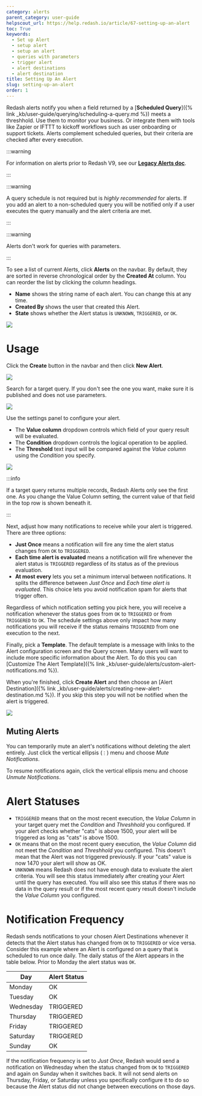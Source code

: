 ```yaml
---
category: alerts
parent_category: user-guide
helpscout_url: https://help.redash.io/article/67-setting-up-an-alert
toc: True
keywords:
  - Set up Alert
  - setup alert
  - setup an alert
  - queries with parameters
  - trigger alert
  - alert destinations
  - alert destination
title: Setting Up An Alert
slug: setting-up-an-alert
order: 1
---
```


Redash alerts notify you when a field returned by a [**Scheduled
Query**]({% link _kb/user-guide/querying/scheduling-a-query.md %}) meets a
threshhold. Use them to monitor your business. Or integrate them with tools like
Zapier or IFTTT to kickoff workflows such as user onboarding or support tickets.
Alerts complement scheduled queries, but their criteria are checked after every
execution.

:::warning

For information on alerts prior to Redash V9, see our
[**Legacy Alerts doc**](setting-up-an-alert-v8).

:::

:::warning

A query schedule is not required but is _highly recommended_ for alerts. If you
add an alert to a non-scheduled query you will be notified only if a user
executes the query manually and the alert criteria are met.

:::

:::warning

Alerts don't work for queries with parameters.

:::

To see a list of current Alerts, click **Alerts** on the navbar. By default, they
are sorted in reverse chronological order by the **Created At** column. You can
reorder the list by clicking the column headings.

- **Name** shows the string name of each alert. You can change this at any time.
- **Created By** shows the user that created this Alert.
- **State** shows whether the Alert status is `UNKNOWN`, `TRIGGERED`, or `OK`.

![](/static/images/docs/gitbook/alerts.png)

# Usage

Click the **Create** button in the navbar and then click **New Alert**.

![](/static/images/docs/gitbook/create-alert.png)

Search for a target query. If you don't see the one you want, make sure it is
published and does not use parameters.

![](/static/images/docs/gitbook/new-alert-query-search.png)

Use the settings panel to configure your alert.

- The **Value column** dropdown controls which field of your query result will
  be evaluated.
- The **Condition** dropdown controls the logical operation to be applied.
- The **Threshold** text input will be compared against the _Value column_
  using the _Condition_ you specify.

![](/static/images/docs/gitbook/alert_settings_V9.png)

:::info

If a target query returns multiple records, Redash Alerts only see the first
one. As you change the Value Column setting, the current value of that field in
the top row is shown beneath it.

:::

Next, adjust how many notifications to receive while your alert is triggered.
There are three options:

- **Just Once** means a notification will fire any time the alert status changes
  from `OK` to `TRIGGERED`.
- **Each time alert is evaluated** means a notification will fire whenever the
  alert status is `TRIGGERED` regardless of its status as of the previous
  evaluation.
- **At most every** lets you set a minimum interval between notifications. It
  splits the difference between _Just Once_ and _Each time alert is evaluated_.
  This choice lets you avoid notification spam for alerts that trigger often.

Regardless of which notification setting you pick here, you will receive a
notification whenever the status goes from `OK` to `TRIGGERED` or from
`TRIGGERED` to `OK`. The schedule settings above only impact how many
notifications you will receive if the status remains `TRIGGERED` from one
execution to the next.

Finally, pick a **Template**. The default template is a message with links to
the Alert configuration screen and the Query screen. Many users will want to
include more specific information about the Alert. To do this you can [Customize
The Alert
Template]({% link _kb/user-guide/alerts/custom-alert-notifications.md %}).

When you're finished, click **Create Alert** and then choose an [Alert
Destination]({% link _kb/user-guide/alerts/creating-new-alert-destination.md %}).
If you skip this step you will not be notified when the alert is triggered.

![](/static/images/docs/gitbook/alert_destination.png)

## Muting Alerts

You can temporarily mute an alert's notifications without deleting the alert entirely. Just click the vertical ellipsis (`⋮`) menu and choose _Mute Notifications_.

To resume notifications again, click the vertical ellipsis menu and choose _Unmute Notifications_.

# Alert Statuses

- `TRIGGERED` means that on the most recent execution, the _Value Column_ in
  your target query met the _Condition_ and _Threshhold_ you configured. If your
  alert checks whether "cats" is above 1500, your alert will be triggered as
  long as "cats" is above 1500.
- `OK` means that on the most recent query execution, the _Value Column_ did not
  meet the _Condition_ and _Threshhold_ you configured. This doesn't mean that
  the Alert was not triggered previously. If your "cats" value is now 1470 your
  alert will show as OK.
- `UNKNOWN` means Redash does not have enough data to evaluate the alert
  criteria. You will see this status immediately after creating your Alert until
  the query has executed. You will also see this status if there was no data in
  the query result or if the most recent query result doesn't include the _Value
  Column_ you configured.

# Notification Frequency

Redash sends notifications to your chosen Alert Destinations whenever it detects
that the Alert status has changed from `OK` to `TRIGGERED` or vice versa.
Consider this example where an Alert is configured on a query that is scheduled
to run once daily. The daily status of the Alert appears in the table below.
Prior to Monday the alert status was `OK`.

| Day       | Alert Status |
| --------- | ------------ |
| Monday    | OK           |
| Tuesday   | OK           |
| Wednesday | TRIGGERED    |
| Thursday  | TRIGGERED    |
| Friday    | TRIGGERED    |
| Saturday  | TRIGGERED    |
| Sunday    | OK           |

If the notification frequency is set to _Just Once_, Redash would send a
notification on Wednesday when the status changed from `OK` to `TRIGGERED` and
again on Sunday when it switches back. It will not send alerts on Thursday,
Friday, or Saturday unless you specifically configure it to do so because the
Alert status did not change between executions on those days.
